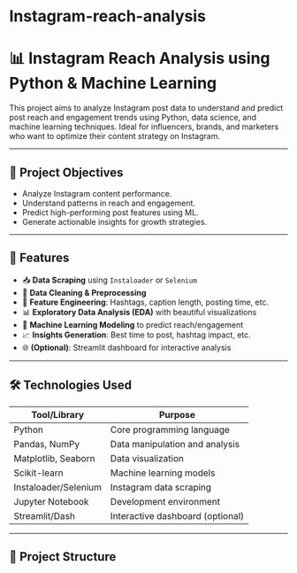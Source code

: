 # Instagram-reach-analysis
# 📊 Instagram Reach Analysis using Python & Machine Learning

This project aims to analyze Instagram post data to understand and predict post reach and engagement trends using Python, data science, and machine learning techniques. Ideal for influencers, brands, and marketers who want to optimize their content strategy on Instagram.

---

## 🎯 Project Objectives

- Analyze Instagram content performance.
- Understand patterns in reach and engagement.
- Predict high-performing post features using ML.
- Generate actionable insights for growth strategies.

---

## 🚀 Features

- 📥 **Data Scraping** using `Instaloader` or `Selenium`
- 🧹 **Data Cleaning & Preprocessing**
- 🧠 **Feature Engineering**: Hashtags, caption length, posting time, etc.
- 📊 **Exploratory Data Analysis (EDA)** with beautiful visualizations
- 🤖 **Machine Learning Modeling** to predict reach/engagement
- 📈 **Insights Generation**: Best time to post, hashtag impact, etc.
- 🌐 **(Optional)**: Streamlit dashboard for interactive analysis

---

## 🛠️ Technologies Used

| Tool/Library     | Purpose                          |
|------------------|----------------------------------|
| Python           | Core programming language        |
| Pandas, NumPy    | Data manipulation and analysis   |
| Matplotlib, Seaborn | Data visualization            |
| Scikit-learn     | Machine learning models          |
| Instaloader/Selenium | Instagram data scraping      |
| Jupyter Notebook | Development environment          |
| Streamlit/Dash   | Interactive dashboard (optional) |

---

## 📂 Project Structure

